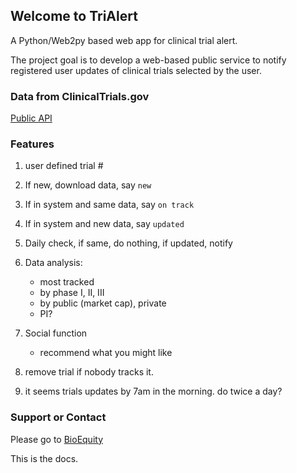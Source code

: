 ## Welcome to TriAlert

A Python/Web2py based web app for clinical trial alert.

The project goal is to develop a web-based public service to notify registered user updates of clinical trials selected by the user.

### Data from ClinicalTrials.gov

[Public API](https://clinicaltrials.gov/ct2/resources/download) 

### Features

1. user defined trial #
2. If new, download data, say `new`
3. If in system and same data, say `on track`
4. If in system and new data, say `updated`
5. Daily check, if same, do nothing, if updated, notify
6. Data analysis: 
    * most tracked
    * by phase I, II, III
    * by public (market cap), private
    * PI?
7. Social function
    * recommend what you might like

8. remove trial if nobody tracks it.
9. it seems trials updates by 7am in the morning. do twice a day?

### Support or Contact

Please go to [BioEquity](http://bioequity.org)

This is the docs.
